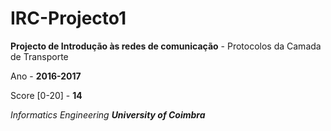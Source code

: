 # IRC-Projecto1

__Projecto de Introdução às redes de comunicação__ - Protocolos da Camada de Transporte 

Ano - __2016-2017__

Score [0-20] - __14__

*Informatics Engineering __University of Coimbra__*

